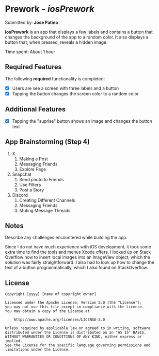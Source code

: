 # Prework - _iosPrework_

Submitted by: **Jose Patino**

**iosPrework** is an app that displays a few labels and contains a button that
changes the background of the app to a random color. It also displays a button that, when pressed, reveals a hidden image.

Time spent: About 1 hour

## Required Features

The following **required** functionality is completed:

- [x] Users are see a screen with three labels and a button
- [x] Tapping the button changes the screen color to a random color

## Additional Features

- [x] Tapping the "suprise" button shows an image and changes the button text

## App Brainstorming (Step 4)

1. X
   1. Making a Post
   2. Messaging Friends
   3. Explore Page
2. Snapchat
   1. Send photo to Friends
   2. Use Filters
   3. Post a Story
3. Discord
   1. Creating Different Channels
   2. Messaging Friends
   3. Muting Message Threads

## Notes

Describe any challenges encountered while building the app.

Since I do not have much experience with iOS development, it took some extra time to find the tools and menus Xcode offers.
I looked up on Stack Overflow how to insert local images into an ImageView object, which the solution was fairly straightforward.
I also had to look up how to change the text of a button programmatically, which I also found on StackOverflow.

## License

    Copyright [yyyy] [name of copyright owner]

    Licensed under the Apache License, Version 2.0 (the "License");
    you may not use this file except in compliance with the License.
    You may obtain a copy of the License at

        http://www.apache.org/licenses/LICENSE-2.0

    Unless required by applicable law or agreed to in writing, software
    distributed under the License is distributed on an "AS IS" BASIS,
    WITHOUT WARRANTIES OR CONDITIONS OF ANY KIND, either express or implied.
    See the License for the specific language governing permissions and
    limitations under the License.
